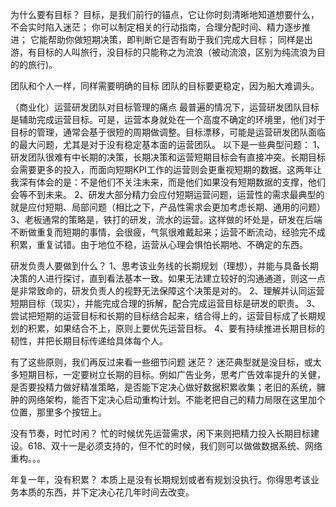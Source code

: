 为什么要有目标？
目标，是我们前行的锚点，它让你时刻清晰地知道想要什么，不会实时陷入迷茫；
你可以制定相关的行动指南，合理分配时间、精力逐步推进；
它能帮助你做短期决策，即判断它是否有助于我们完成大目标；
同样是出游，有目标的人叫旅行，没目标的只能称之为流浪（被动流浪，区别为纯流浪为目的的旅行)。

团队和个人一样，同样需要明确的目标
团队的目标要更稳定，因为船大难调头。

（商业化）运营研发团队对目标管理的痛点
最普遍的情况下，运营研发团队目标是辅助完成运营目标。可是，运营本身就处在一个高度不确定的环境里，他们对于目标的管理，通常会基于很短的周期做调整。目标漂移，可能是运营研发团队面临的最大问题，尤其是对于没有稳定基本面的运营团队。
以下是一些典型问题：
1、研发团队很难有中长期的决策，长期决策和运营短期目标会有直接冲突。长期目标会需要更多的投入，而面向短期KPI工作的运营则会更重视短期的数据。这两年让我深有体会的是：不是他们不关注未来，而是他们如果没有短期数据的支撑，他们会等不到未来。
2、研发大部分精力会应付短期运营问题，运营性的需求最典型的就是应付短期、局部问题（相比之下，产品性需求会更加考虑长期、通用的问题）
3、老板通常的策略是，铁打的研发，流水的运营。这样做的坏处是，研发在后端不断做重复而短期的事情，会很疲，气氛很难戴起来；运营不断流动，经验完不成积累，重复试错。由于地位不稳，运营从心理会惧怕长期地、不确定的东西。

研发负责人要做到什么？
1、思考该业务线的长期规划（理想），并能与具备长期决策的人进行探讨，直到看法基本一致。如果无法建立较好的沟通通道，则这一点是非常致命的，研发负责人的视野无法保障这个决策是对的。
2、理解并认同运营短期目标（现实），并能完成合理的拆解，配合完成运营目标是研发的职责。
3、尝试把短期的运营目标和长期的目标结合起来，结合得上的，运营目标成了长期规划的积累，如果结合不上，原则上要优先运营目标。
4、要有持续推进长期目标的韧性，并把长期目标传递给具体每个人。

有了这些原则，我们再反过来看一些细节问题
迷茫？
迷茫典型就是没目标，或太多短期目标，一定要树立长期的目标。例如广告业务，思考广告效率提升的关健，是否要投精力做好精准策略，是否能下定决心做好数据积累收集；老旧的系统，臃肿的网络架构，能否下定决心启动重构计划。不能老把自己的精力局限在这里加个位置，那里多个按钮上。

没有节奏，时忙时闲？
忙的时候优先运营需求，闲下来则把精力投入长期目标建设。618、双十一是必须支持的，但不忙的时候，我们则可以做做数据系统、网络重构。。。

年复一年，没有积累？
本质上是没有长期规划或者有规划没执行。你得思考该业务本质的东西，并下定决心花几年时间去改变。